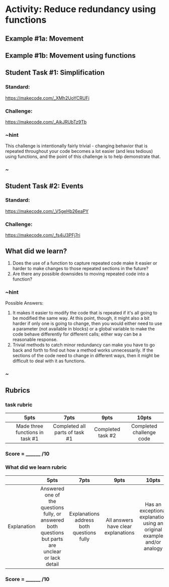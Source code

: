 # Activity: Reduce redundancy using functions

## Example #1a: Movement

## Example #1b: Movement using functions

## Student Task #1: Simplification

### Standard:

https://makecode.com/_XMh2UoYCRUFi

### Challenge:

https://makecode.com/_AikJRUbTz9Tb

### ~hint

This challenge is intentionally fairly trivial - changing behavior that is repeated throughout your code becomes a lot easier (and less tedious) using functions, and the point of this challenge is to help demonstrate that.

### ~

## Student Task #2: Events

### Standard:

https://makecode.com/_V5geHb26eaPY

### Challenge:

https://makecode.com/_fs4iJ3PFj7ri

## What did we learn?

1. Does the use of a function to capture repeated code make it easier or harder to make changes to those repeated sections in the future?
2. Are there any possible downsides to moving repeated code into a function?

### ~hint

Possible Answers:

1. It makes it easier to modify the code that is repeated if it's all going to be modified the same way. At this point, though, it might also a bit harder if only one is going to change, then you would either need to use a parameter (not available in blocks) or a global variable to make the code behave differently for different calls; either way can be a reasonable response.
2. Trivial methods to catch minor redundancy can make you have to go back and forth to find out how a method works unnecessarily. If the sections of the code need to change in different ways, then it might be difficult to deal with it as functions. 

### ~

## Rubrics

### task rubric

|   | 5pts | 7pts | 9pts | 10pts |
|:---:|:---:|:---:|:---:|:---:|
|  | Made three functions in task #1 | Completed all parts of task #1 | Completed task #2 | Completed challenge code |

### Score = \_\_\_\_\_\_ /10

### What did we learn rubric
|   | 5pts | 7pts | 9pts | 10pts |
|:---:|:---:|:---:|:---:|:---:|
| Explanation | Answered one of the questions fully, or answered both questions but parts are unclear or lack detail | Explanations address both questions fully | All answers have clear explanations | Has an exceptional explanation using an original example and/or analogy |

### Score = \_\_\_\_\_\_ /10 